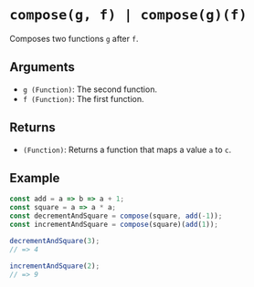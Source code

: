 # `compose(g, f) | compose(g)(f)`

Composes two functions `g` after `f`.

## Arguments

* `g (Function)`: The second function.
* `f (Function)`: The first function.

## Returns

* `(Function)`: Returns a function that maps a value `a` to `c`.

## Example

```javascript
const add = a => b => a + 1;
const square = a => a * a;
const decrementAndSquare = compose(square, add(-1));
const incrementAndSquare = compose(square)(add(1));

decrementAndSquare(3);
// => 4

incrementAndSquare(2);
// => 9
```
